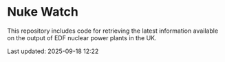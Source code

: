# Nuke Watch

This repository includes code for retrieving the latest information available on the output of EDF nuclear power plants in the UK.

Last updated: 2025-09-18 12:22